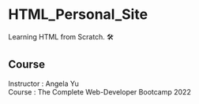 # HTML_Personal_Site
Learning HTML from Scratch. 🛠

## Course 
Instructor : Angela Yu <br>
Course : The Complete Web-Developer Bootcamp 2022

